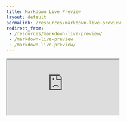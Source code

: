 ```yaml
---
title: Markdown Live Preview
layout: default
permalink: /resources/markdown-live-preview
redirect_from:
 - /resources/markdown-live-preview/
 - /markdown-live-preview
 - /markdown-live-preview/
---
```


<!-- <iframe src="https://markdownlivepreview.com/" title="Markdown Live Preview" style="min-height:100vh;max-width:100vh!important;">
</iframe> -->
<iframe src="https://markdownlivepreview.com/" title="Markdown Live Preview" class="wide-responsive">
</iframe>

<!-- redirect_to: /maintenance  -->
